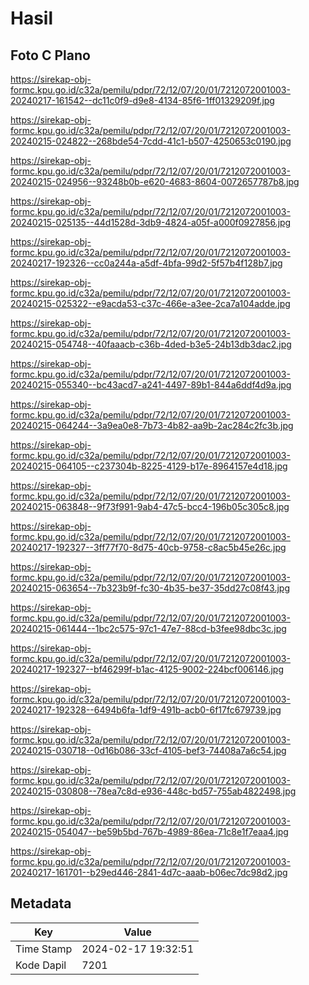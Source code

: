 # Hasil

## Foto C Plano

https://sirekap-obj-formc.kpu.go.id/c32a/pemilu/pdpr/72/12/07/20/01/7212072001003-20240217-161542--dc11c0f9-d9e8-4134-85f6-1ff01329209f.jpg

https://sirekap-obj-formc.kpu.go.id/c32a/pemilu/pdpr/72/12/07/20/01/7212072001003-20240215-024822--268bde54-7cdd-41c1-b507-4250653c0190.jpg

https://sirekap-obj-formc.kpu.go.id/c32a/pemilu/pdpr/72/12/07/20/01/7212072001003-20240215-024956--93248b0b-e620-4683-8604-0072657787b8.jpg

https://sirekap-obj-formc.kpu.go.id/c32a/pemilu/pdpr/72/12/07/20/01/7212072001003-20240215-025135--44d1528d-3db9-4824-a05f-a000f0927856.jpg

https://sirekap-obj-formc.kpu.go.id/c32a/pemilu/pdpr/72/12/07/20/01/7212072001003-20240217-192326--cc0a244a-a5df-4bfa-99d2-5f57b4f128b7.jpg

https://sirekap-obj-formc.kpu.go.id/c32a/pemilu/pdpr/72/12/07/20/01/7212072001003-20240215-025322--e9acda53-c37c-466e-a3ee-2ca7a104adde.jpg

https://sirekap-obj-formc.kpu.go.id/c32a/pemilu/pdpr/72/12/07/20/01/7212072001003-20240215-054748--40faaacb-c36b-4ded-b3e5-24b13db3dac2.jpg

https://sirekap-obj-formc.kpu.go.id/c32a/pemilu/pdpr/72/12/07/20/01/7212072001003-20240215-055340--bc43acd7-a241-4497-89b1-844a6ddf4d9a.jpg

https://sirekap-obj-formc.kpu.go.id/c32a/pemilu/pdpr/72/12/07/20/01/7212072001003-20240215-064244--3a9ea0e8-7b73-4b82-aa9b-2ac284c2fc3b.jpg

https://sirekap-obj-formc.kpu.go.id/c32a/pemilu/pdpr/72/12/07/20/01/7212072001003-20240215-064105--c237304b-8225-4129-b17e-8964157e4d18.jpg

https://sirekap-obj-formc.kpu.go.id/c32a/pemilu/pdpr/72/12/07/20/01/7212072001003-20240215-063848--9f73f991-9ab4-47c5-bcc4-196b05c305c8.jpg

https://sirekap-obj-formc.kpu.go.id/c32a/pemilu/pdpr/72/12/07/20/01/7212072001003-20240217-192327--3ff77f70-8d75-40cb-9758-c8ac5b45e26c.jpg

https://sirekap-obj-formc.kpu.go.id/c32a/pemilu/pdpr/72/12/07/20/01/7212072001003-20240215-063654--7b323b9f-fc30-4b35-be37-35dd27c08f43.jpg

https://sirekap-obj-formc.kpu.go.id/c32a/pemilu/pdpr/72/12/07/20/01/7212072001003-20240215-061444--1bc2c575-97c1-47e7-88cd-b3fee98dbc3c.jpg

https://sirekap-obj-formc.kpu.go.id/c32a/pemilu/pdpr/72/12/07/20/01/7212072001003-20240217-192327--bf46299f-b1ac-4125-9002-224bcf006146.jpg

https://sirekap-obj-formc.kpu.go.id/c32a/pemilu/pdpr/72/12/07/20/01/7212072001003-20240217-192328--6494b6fa-1df9-491b-acb0-6f17fc679739.jpg

https://sirekap-obj-formc.kpu.go.id/c32a/pemilu/pdpr/72/12/07/20/01/7212072001003-20240215-030718--0d16b086-33cf-4105-bef3-74408a7a6c54.jpg

https://sirekap-obj-formc.kpu.go.id/c32a/pemilu/pdpr/72/12/07/20/01/7212072001003-20240215-030808--78ea7c8d-e936-448c-bd57-755ab4822498.jpg

https://sirekap-obj-formc.kpu.go.id/c32a/pemilu/pdpr/72/12/07/20/01/7212072001003-20240215-054047--be59b5bd-767b-4989-86ea-71c8e1f7eaa4.jpg

https://sirekap-obj-formc.kpu.go.id/c32a/pemilu/pdpr/72/12/07/20/01/7212072001003-20240217-161701--b29ed446-2841-4d7c-aaab-b06ec7dc98d2.jpg


## Metadata

| Key        | Value               |
| ---------- | ------------------- |
| Time Stamp | 2024-02-17 19:32:51 |
| Kode Dapil | 7201                |



